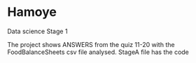 # Hamoye
Data science Stage 1


The project shows ANSWERS from the quiz 11-20 with the FoodBalanceSheets csv file analysed.
StageA file has the code 
